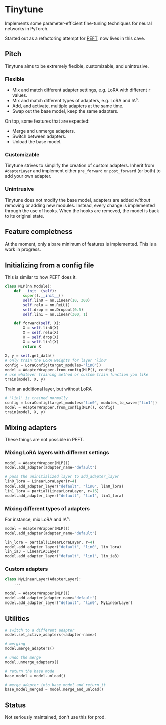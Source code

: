 # Tinytune

Implements some parameter-efficient fine-tuning techniques for neural networks in PyTorch.

Started out as a refactoring attempt for [PEFT](https://github.com/huggingface/peft), now lives in this cave.

## Pitch

Tinytune aims to be extremely flexible, customizable, and unintrusive.

### Flexible

- Mix and match different adapter settings, e.g. LoRA with different `r` values.
- Mix and match different types of adapters, e.g. LoRA and IA³.
- Add, and activate, multiple adapters at the same time.
- Swap out the base model, keep the same adapters.

On top, some features that are expected:

- Merge and unmerge adapters.
- Switch between adapters.
- Unload the base model.

### Customizable

Tinytune strives to simplify the creation of custom adapters. Inherit from `AdapterLayer` and implement either `pre_forward` or `post_forward` (or both) to add your own adapter.

### Unintrusive

Tinytune does not modify the base model, adapters are added _without_ removing or adding new modules. Instead, every change is implemented through the use of hooks. When the hooks are removed, the model is back to its original state.

## Feature completness

At the moment, only a bare minimum of features is implemented. This is a work in progress.

## Initializing from a config file

This is similar to how PEFT does it.

```python
class MLP(nn.Module):
    def __init__(self):
        super().__init__()
        self.lin0 = nn.Linear(10, 300)
        self.relu = nn.ReLU()
        self.drop = nn.Dropout(0.5)
        self.lin1 = nn.Linear(300, 1)

    def forward(self, X):
        X = self.lin0(X)
        X = self.relu(X)
        X = self.drop(X)
        X = self.lin1(X)
        return X

X, y = self.get_data()
# only train the LoRA weights for layer 'lin0'
config = LoraConfig(target_modules="lin0"))
model = AdapterWrapper.from_config(MLP(), config)
# use whatever training method or custom train function you like
train(model, X, y)
```

Train an additional layer, but without LoRA

```python
# 'lin1' is trained normally
config = LoraConfig(target_modules="lin0", modules_to_save=["lin1"])
model = AdapterWrapper.from_config(MLP(), config)
train(model, X, y)
```

## Mixing adapters

These things are not possible in PEFT.

### Mixing LoRA layers with different settings

```python
model = AdapterWrapper(MLP())
model.add_adapter(adapter_name="default")

# pass the uninitialized layer to add_adapter_layer
lin0_lora = LinearLoraLayer(r=4)
model.add_adapter_layer("default", "lin0", lin0_lora)
lin1_lora = partial(LinearLoraLayer, r=16)
model.add_adapter_layer("default", "lin1", lin1_lora)
```

### Mixing different types of adapters

For instance, mix LoRA and IA³:

```python
model = AdapterWrapper(MLP())
model.add_adapter(adapter_name="default")

lin_lora = partial(LinearLoraLayer, r=4)
model.add_adapter_layer("default", "lin0", lin_lora)
lin_ia3 = LinearIA3Layer
model.add_adapter_layer("default", "lin1", lin_ia3)
```

### Custom adapters

```python
class MyLinearLayer(AdapterLayer):
    ...
    
model = AdapterWrapper(MLP())
model.add_adapter(adapter_name="default")
model.add_adapter_layer("default", "lin0", MyLinearLayer)
```

## Utilities

```python
# switch to a different adapter
model.set_active_adapters(<adapter-name>)

# merging
model.merge_adapters()

# undo the merge
model.unmerge_adapters()

# return the base mode
base_model = model.unload()

# merge adapter into base model and return it
base_model_merged = model.merge_and_unload()
```

## Status

Not seriously maintained, don't use this for prod.
